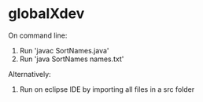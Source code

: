 # globalXdev

On command line:
1. Run 'javac SortNames.java' 
2. Run 'java SortNames names.txt' 

Alternatively:
1. Run on eclipse IDE by importing all files in a src folder 
